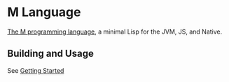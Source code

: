 M Language
==========

[The M programming language](https://m-language.github.io/), a minimal Lisp for the JVM, JS, and Native.

Building and Usage
------------------

See [Getting Started](https://m-language.readthedocs.io/en/latest/tutorial/starting.html)
